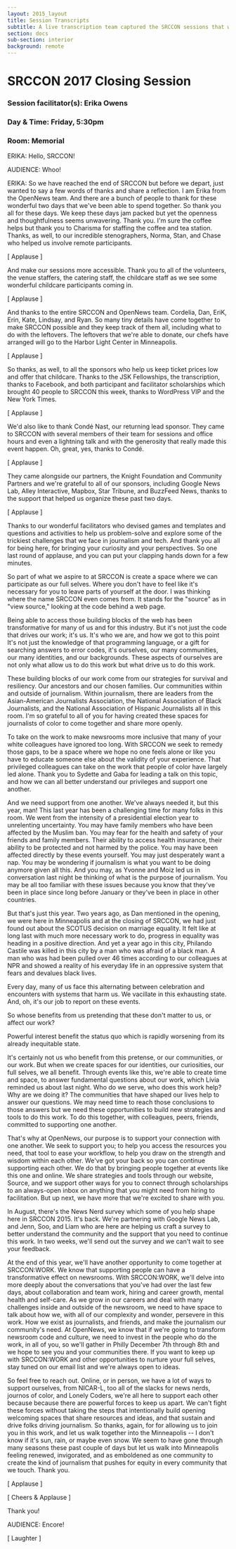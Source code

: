 ```yaml
---
layout: 2015_layout
title: Session Transcripts
subtitle: A live transcription team captured the SRCCON sessions that were most conducive to a written record—about half the sessions, in all.
section: docs
sub-section: interior
background: remote
---
```

# SRCCON 2017 Closing Session

### Session facilitator(s): Erika Owens

### Day & Time: Friday, 5:30pm

### Room: Memorial

ERIKA: Hello, SRCCON!

AUDIENCE: Whoo!

ERIKA: So we have reached the end of SRCCON but before we depart, just wanted to say a few words of thanks and share a reflection. I am Erika from the OpenNews team. And there are a bunch of people to thank for these wonderful two days that we've been able to spend together. So thank you all for these days. We keep these days jam packed but yet the openness and thoughtfulness seems unwavering. Thank you. I'm sure the coffee helps but thank you to Charisma for staffing the coffee and tea station. Thanks, as well, to our incredible stenographers, Norma, Stan, and Chase who helped us involve remote participants.

[ Applause ]

And make our sessions more accessible. Thank you to all of the volunteers, the venue staffers, the catering staff, the childcare staff as we see some wonderful childcare participants coming in.

[ Applause ]

And thanks to the entire SRCCON and OpenNews team. Cordelia, Dan, EriK, Erin, Kate, Lindsay, and Ryan. So many tiny details have come together to make SRCCON possible and they keep track of them all, including what to do with the leftovers. The leftovers that we're able to donate, our chefs have arranged will go to the Harbor Light Center in Minneapolis.

[ Applause ]

So thanks, as well, to all the sponsors who help us keep ticket prices low and offer that childcare. Thanks to the JSK Fellowships, the transcription, thanks to Facebook, and both participant and facilitator scholarships which brought 40 people to SRCCON this week, thanks to WordPress VIP and the New York Times.

[ Applause ]

We'd also like to thank Condé Nast, our returning lead sponsor. They came to SRCCON with several members of their team for sessions and office hours and even a lightning talk and with the generosity that really made this event happen. Oh, great, yes, thanks to Condé.

[ Applause ]

They came alongside our partners, the Knight Foundation and Community Partners and we're grateful to all of our sponsors, including Google News Lab, Alley Interactive, Mapbox, Star Tribune, and BuzzFeed News, thanks to the support that helped us organize these past two days.

[ Applause ]

Thanks to our wonderful facilitators who devised games and templates and questions and activities to help us problem-solve and explore some of the trickiest challenges that we face in journalism and tech. And thank you all for being here, for bringing your curiosity and your perspectives. So one last round of applause, and you can put your clapping hands down for a few minutes. 

So part of what we aspire to at SRCCON is create a space where we can participate as our full selves. Where you don't have to feel like it's necessary for you to leave parts of yourself at the door. I was thinking where the name SRCCON even comes from. It stands for the "source" as in "view source," looking at the code behind a web page. 

Being able to access those building blocks of the web has been transformative for many of us and for this industry. But it's not just the code that drives our work; it's us. It's who we are, and how we got to this point It's not just the knowledge of that programming language, or a gift for searching answers to error codes, it's ourselves, our many communities, our many identities, and our backgrounds. These aspects of ourselves are not only what allow us to do this work but what drive us to do this work. 

These building blocks of our work come from our strategies for survival and resiliency. Our ancestors and our chosen families. Our communities within and outside of journalism. Within journalism, there are leaders from the Asian-American Journalists Association, the National Association of Black Journalists, and the National Association of Hispanic Journalists all in this room. I'm so grateful to all of you for having created these spaces for journalists of color to come together and share more openly.

To take on the work to make newsrooms more inclusive that many of your white colleagues have ignored too long. With SRCCON we seek to remedy those gaps, to be a space where we hope no one feels alone or like you have to educate someone else about the validity of your experience. That privileged colleagues can take on the work that people of color have largely led alone. Thank you to Sydette and Gaba for leading a talk on this topic, and how we can all better understand our privileges and support one another.

And we need support from one another. We've always needed it, but this year, man! This last year has been a challenging time for many folks in this room. We went from the intensity of a presidential election year to unrelenting uncertainty. You may have family members who have been affected by the Muslim ban. You may fear for the health and safety of your friends and family members. Their ability to access health insurance, their ability to be protected and not harmed by the police. You may have been affected directly by these events yourself. You may just desperately want a nap. You may be wondering if journalism is what you want to be doing anymore given all this. And you may, as Yvonne and Moiz led us in conversation last night be thinking of what is the purpose of journalism. You may be all too familiar with these issues because you know that they've been in place since long before January or they've been in place in other countries. 

But that's just this year. Two years ago, as Dan mentioned in the opening, we were here in Minneapolis and at the closing of SRCCON, we had just found out about the SCOTUS decision on marriage equality. It felt like at long last with much more necessary work to do, progress in equality was heading in a positive direction. And yet a year ago in this city, Philando Castile was killed in this city by a man who was afraid of a black man. A man who was had been pulled over 46 times according to our colleagues at NPR and showed a reality of his everyday life in an oppressive system that fears and devalues black lives.

Every day, many of us face this alternating between celebration and encounters with systems that harm us. We vacillate in this exhausting state. And, oh, it's our job to report on these events. 

So whose benefits from us pretending that these don't matter to us, or affect our work? 

Powerful interest benefit the status quo which is rapidly worsening from its already inequitable state. 

It's certainly not us who benefit from this pretense, or our communities, or our work. But when we create spaces for our identities, our curiosities, our full selves, we all benefit. Through events like this, we're able to create time and space, to answer fundamental questions about our work, which Lívia reminded us about last night. Who do we serve, who does this work help? Why are we doing it? The communities that have shaped our lives help to answer our questions. We may need time to reach those conclusions to those answers but we need these opportunities to build new strategies and tools to do this work. To do this together, with colleagues, peers, friends, committed to supporting one another.

That's why at OpenNews, our purpose is to support your connection with one another. We seek to support you; to help you access the resources you need, that tool to ease your workflow, to help you draw on the strength and wisdom within each other. We've got your back so you can continue supporting each other. We do that by bringing people together at events like this one and online. We share strategies and tools through our website, Source, and we support other ways for you to connect through scholarships to an always-open inbox on anything that you might need from hiring to facilitation. But up next, we have more that we're excited to share with you. 

In August, there's the News Nerd survey which some of you help shape here in SRCCON 2015. It's back. We're partnering with Google News Lab, and Jenn, Soo, and Liam who are here are helping us craft a survey to better understand the community and the support that you need to continue this work. In two weeks, we'll send out the survey and we can't wait to see your feedback. 

At the end of this year, we'll have another opportunity to come together at SRCCON:WORK. We know that supporting people can have a transformative effect on newsrooms. With SRCCON:WORK, we'll delve into more deeply about the conversations that you've had over the last few days, about collaboration and team work, hiring and career growth, mental health and self-care. As we grow in our careers and deal with many challenges inside and outside of the newsroom, we need to have space to talk about how we, with all of our complexity and wonder, persevere in this work. How we exist as journalists, and friends, and make the journalism our community's need. At OpenNews, we know that if we're going to transform newsroom code and culture, we need to invest in the people who do the work, in all of you, so we'll gather in Philly December 7th through 8th and we hope to see you and your communities there. If you want to keep up with SRCCON:WORK and other opportunities to nurture your full selves, stay tuned on our email list and we're always open to ideas.

So feel free to reach out. Online, or in person, we have a lot of ways to support ourselves, from NICAR-L, too all of the slacks for news nerds, journos of color, and Lonely Coders, we're all here to support each other because because there are powerful forces to keep us apart. We can't fight these forces without taking the steps that intentionally build opening welcoming spaces that share resources and ideas, and that sustain and drive folks driving journalism. So thanks, again, for for allowing us to join you in this work, and let us walk together into the Minneapolis -- I don't know if it's sun, rain, or maybe even snow. We seem to have gone through many seasons these past couple of days but let us walk into Minneapolis feeling renewed, invigorated, and as emboldened as one community to create the kind of journalism that pushes for equity in every community that we touch. Thank you.

[ Applause ]

[ Cheers & Applause ]

Thank you!

AUDIENCE: Encore!

[ Laughter ]
